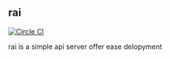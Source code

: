 ## rai

[![Circle CI](https://circleci.com/gh/R1cebank/rai.svg?style=svg)](https://circleci.com/gh/R1cebank/rai)

rai is a simple api server offer ease delopyment
